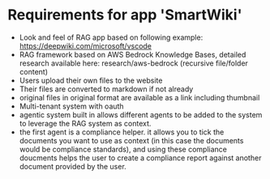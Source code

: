 # Requirements for app 'SmartWiki'
- Look and feel of RAG app based on following example: https://deepwiki.com/microsoft/vscode
- RAG framework based on AWS Bedrock Knowledge Bases, detailed research available here: research/aws-bedrock (recursive file/folder content)
- Users upload their own files to the website
- Their files are converted to markdown if not already
- original files in original format are available as a link including thumbnail
- Multi-tenant system with oauth
- agentic system built in allows different agents to be added to the system to leverage the RAG system as context.
- the first agent is a compliance helper. it allows you to tick the documents you want to use as context (in this case the documents would be compliance standards), and using these compliance doucments helps the user to create a compliance report against another document provided by the user.